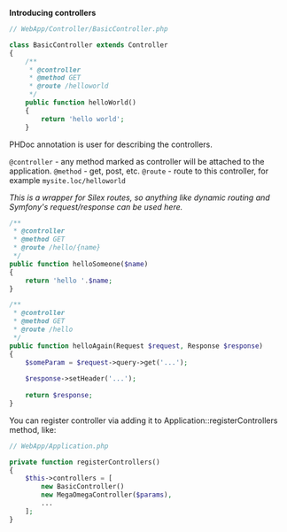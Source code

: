**Introducing controllers**

```php
// WebApp/Controller/BasicController.php

class BasicController extends Controller
{
    /**
     * @controller
     * @method GET
     * @route /helloworld
     */
    public function helloWorld()
    {
        return 'hello world';
    }

```

PHDoc annotation is user for describing the controllers.

`@controller` - any method marked as controller will be attached to the application.
`@method` - get, post, etc.
`@route` - route to this controller, for example `mysite.loc/helloworld`

*This is a wrapper for Silex routes, so anything like dynamic routing and Symfony's request/response can be used here.*

```php
/**
 * @controller
 * @method GET
 * @route /hello/{name}
 */
public function helloSomeone($name)
{
    return 'hello '.$name;
}
```

```php
/**
 * @controller
 * @method GET
 * @route /hello
 */
public function helloAgain(Request $request, Response $response)
{
    $someParam = $request->query->get('...');
    
    $response->setHeader('...');
    
    return $response;
}
```

You can register controller via adding it to Application::registerControllers method, like:

```php
// WebApp/Application.php

private function registerControllers()
{
    $this->controllers = [
        new BasicController()
        new MegaOmegaController($params),
        ...
    ];
}
```